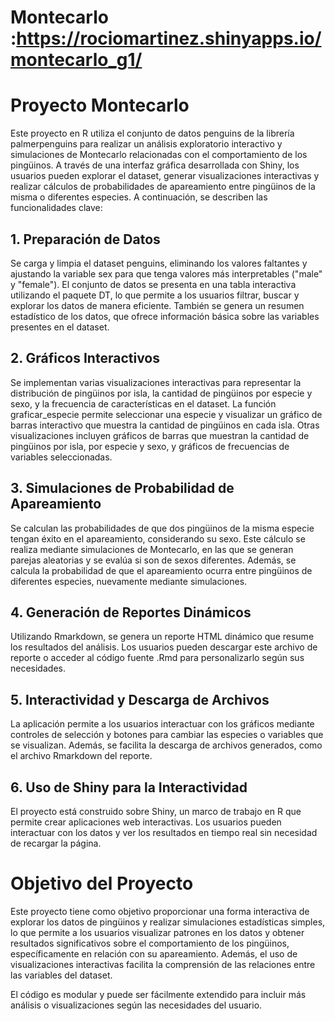 # Montecarlo :https://rociomartinez.shinyapps.io/montecarlo_g1/
# Proyecto Montecarlo
Este proyecto en R utiliza el conjunto de datos penguins de la librería palmerpenguins para realizar un análisis exploratorio interactivo y simulaciones de Montecarlo relacionadas con el comportamiento de los pingüinos. A través de una interfaz gráfica desarrollada con Shiny, los usuarios pueden explorar el dataset, generar visualizaciones interactivas y realizar cálculos de probabilidades de apareamiento entre pingüinos de la misma o diferentes especies. A continuación, se describen las funcionalidades clave:

## 1. Preparación de Datos
Se carga y limpia el dataset penguins, eliminando los valores faltantes y ajustando la variable sex para que tenga valores más interpretables ("male" y "female").
El conjunto de datos se presenta en una tabla interactiva utilizando el paquete DT, lo que permite a los usuarios filtrar, buscar y explorar los datos de manera eficiente.
También se genera un resumen estadístico de los datos, que ofrece información básica sobre las variables presentes en el dataset.
## 2. Gráficos Interactivos
Se implementan varias visualizaciones interactivas para representar la distribución de pingüinos por isla, la cantidad de pingüinos por especie y sexo, y la frecuencia de características en el dataset.
La función graficar_especie permite seleccionar una especie y visualizar un gráfico de barras interactivo que muestra la cantidad de pingüinos en cada isla.
Otras visualizaciones incluyen gráficos de barras que muestran la cantidad de pingüinos por isla, por especie y sexo, y gráficos de frecuencias de variables seleccionadas.
## 3. Simulaciones de Probabilidad de Apareamiento
Se calculan las probabilidades de que dos pingüinos de la misma especie tengan éxito en el apareamiento, considerando su sexo. Este cálculo se realiza mediante simulaciones de Montecarlo, en las que se generan parejas aleatorias y se evalúa si son de sexos diferentes.
Además, se calcula la probabilidad de que el apareamiento ocurra entre pingüinos de diferentes especies, nuevamente mediante simulaciones.
## 4. Generación de Reportes Dinámicos
Utilizando Rmarkdown, se genera un reporte HTML dinámico que resume los resultados del análisis. Los usuarios pueden descargar este archivo de reporte o acceder al código fuente .Rmd para personalizarlo según sus necesidades.
## 5. Interactividad y Descarga de Archivos
La aplicación permite a los usuarios interactuar con los gráficos mediante controles de selección y botones para cambiar las especies o variables que se visualizan.
Además, se facilita la descarga de archivos generados, como el archivo Rmarkdown del reporte.
## 6. Uso de Shiny para la Interactividad
El proyecto está construido sobre Shiny, un marco de trabajo en R que permite crear aplicaciones web interactivas. Los usuarios pueden interactuar con los datos y ver los resultados en tiempo real sin necesidad de recargar la página.
# Objetivo del Proyecto
Este proyecto tiene como objetivo proporcionar una forma interactiva de explorar los datos de pingüinos y realizar simulaciones estadísticas simples, lo que permite a los usuarios visualizar patrones en los datos y obtener resultados significativos sobre el comportamiento de los pingüinos, específicamente en relación con su apareamiento. Además, el uso de visualizaciones interactivas facilita la comprensión de las relaciones entre las variables del dataset.

El código es modular y puede ser fácilmente extendido para incluir más análisis o visualizaciones según las necesidades del usuario.
